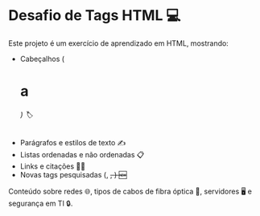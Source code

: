 # Desafio de Tags HTML 💻

Este projeto é um exercício de aprendizado em HTML, mostrando:

- Cabeçalhos (<h1> a <h6>) 🏷️
- Parágrafos e estilos de texto ✍️
- Listas ordenadas e não ordenadas 📋
- Links e citações 🔗💬
- Novas tags pesquisadas (<font>, <del>, <abbr>) 🆕

Conteúdo sobre redes 🌐, tipos de cabos de fibra óptica 🧵, servidores 🖥️ e segurança em TI 🔒.